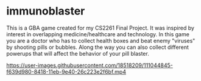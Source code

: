 # immunoblaster
This is a GBA game created for my CS2261 Final Project. It was inspired by interest in overlapping medicine/healthcare and technology. In this game you are a doctor who has to collect health boxes 
and beat enemy "viruses" by shooting pills or bubbles. Along the way you can also collect different powerups that will affect the 
behavior of your pill blaster. <br />


https://user-images.githubusercontent.com/18518209/111044845-f639d980-8418-11eb-9e40-26c223e2f6bf.mp4





